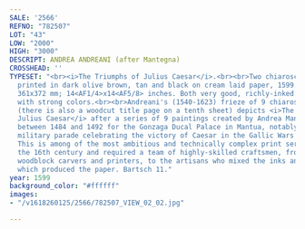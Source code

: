 ```yaml
---
SALE: '2566'
REFNO: "782507"
LOT: "43"
LOW: "2000"
HIGH: "3000"
DESCRIPT: ANDREA ANDREANI (after Mantegna)
CROSSHEAD: ''
TYPESET: "<br><i>The Triumphs of Julius Caesar</i>.<br><br>Two chiaroscuro woodcuts
  printed in dark olive brown, tan and black on cream laid paper, 1599. Both approximately
  361x372 mm; 14<AF1/4>x14<AF5/8> inches. Both very good, richly-inked impressions
  with strong colors.<br><br>Andreani's (1540-1623) frieze of 9 chiaroscuro woodcuts
  (there is also a woodcut title page on a tenth sheet) depicts <i>The Triumphs of
  Julius Caesar</i> after a series of 9 paintings created by Andrea Mantegna (1431-1506)
  between 1484 and 1492 for the Gonzaga Ducal Palace in Mantua, notably the triumphal
  military parade celebrating the victory of Caesar in the Gallic Wars (58 BC–51 BC).
  This is among of the most ambitious and technically complex print series made during
  the 16th century and required a team of highly-skilled craftsmen, from the artist,
  woodblock carvers and printers, to the artisans who mixed the inks and the mills
  which produced the paper. Bartsch 11."
year: 1599
background_color: "#ffffff"
images:
- "/v1618260125/2566/782507_VIEW_02_02.jpg"

---
```


